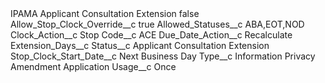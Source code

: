 <?xml version="1.0" encoding="UTF-8"?>
<CustomMetadata xmlns="http://soap.sforce.com/2006/04/metadata" xmlns:xsi="http://www.w3.org/2001/XMLSchema-instance" xmlns:xsd="http://www.w3.org/2001/XMLSchema">
    <label>IPAMA Applicant Consultation Extension</label>
    <protected>false</protected>
    <values>
        <field>Allow_Stop_Clock_Override__c</field>
        <value xsi:type="xsd:boolean">true</value>
    </values>
    <values>
        <field>Allowed_Statuses__c</field>
        <value xsi:type="xsd:string">ABA,EOT,NOD</value>
    </values>
    <values>
        <field>Clock_Action__c</field>
        <value xsi:type="xsd:string">Stop</value>
    </values>
    <values>
        <field>Code__c</field>
        <value xsi:type="xsd:string">ACE</value>
    </values>
    <values>
        <field>Due_Date_Action__c</field>
        <value xsi:type="xsd:string">Recalculate</value>
    </values>
    <values>
        <field>Extension_Days__c</field>
        <value xsi:nil="true"/>
    </values>
    <values>
        <field>Status__c</field>
        <value xsi:type="xsd:string">Applicant Consultation Extension</value>
    </values>
    <values>
        <field>Stop_Clock_Start_Date__c</field>
        <value xsi:type="xsd:string">Next Business Day</value>
    </values>
    <values>
        <field>Type__c</field>
        <value xsi:type="xsd:string">Information Privacy Amendment Application</value>
    </values>
    <values>
        <field>Usage__c</field>
        <value xsi:type="xsd:string">Once</value>
    </values>
</CustomMetadata>
